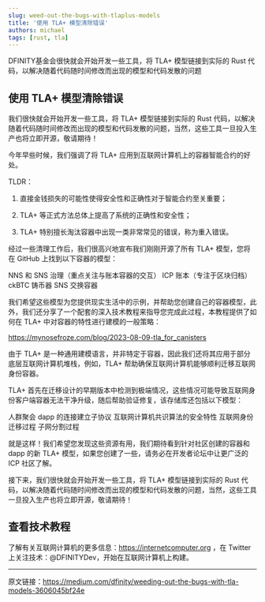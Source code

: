 ```yaml
---
slug: weed-out-the-bugs-with-tlaplus-models
title: '使用 TLA+ 模型清除错误'
authors: michael
tags: [rust, tla]
---
```


DFINITY基金会很快就会开始开发一些工具，将 TLA+ 模型链接到实际的 Rust 代码，以解决随着代码随时间修改而出现的模型和代码发散的问题

<!--truncate-->

## 使用 TLA+ 模型清除错误

我们很快就会开始开发一些工具，将 TLA+ 模型链接到实际的 Rust 代码，以解决随着代码随时间修改而出现的模型和代码发散的问题，当然，这些工具一旦投入生产也将立即开源，敬请期待！

今年早些时候，我们强调了将 TLA+ 应用到互联网计算机上的容器智能合约的好处。

TLDR：

1) 直接金钱损失的可能性使得安全性和正确性对于智能合约至关重要；

2) TLA+ 等正式方法总体上提高了系统的正确性和安全性；

3) TLA+ 特别擅长淘汰容器中出现一类非常常见的错误，称为重入错误。

经过一些清理工作后，我们很高兴地宣布我们刚刚开源了所有 TLA+ 模型，您将在 GitHub 上找到以下容器的模型：

NNS 和 SNS 治理（重点关注与账本容器的交互）
ICP 账本（专注于区块归档）
ckBTC 铸币器
SNS 交换容器

我们希望这些模型为您提供现实生活中的示例，并帮助您创建自己的容器模型，此外，我们还分享了一个配套的深入技术教程来指导您完成此过程，本教程提供了如何在 TLA+ 中对容器的特性进行建模的一般策略：

https://mynosefroze.com/blog/2023-08-09-tla_for_canisters

由于 TLA+ 是一种通用建模语言，并非特定于容器，因此我们还将其应用于部分底层互联网计算机堆栈，例如，TLA+ 帮助确保互联网计算机能够顺利迁移互联网身份容器。

TLA+ 首先在迁移设计的早期版本中检测到极端情况，这些情况可能导致互联网身份客户端容器无法干净升级，随后帮助验证修复，该存储库还包括以下模型：

人群聚会 dapp 的连接建立子协议
互联网计算机共识算法的安全特性
互联网身份迁移过程
子网分割过程

就是这样！我们希望您发现这些资源有用，我们期待看到针对社区创建的容器和 dapp 的新 TLA+ 模型，如果您创建了一些，请务必在开发者论坛中让更广泛的 ICP 社区了解。

接下来，我们很快就会开始开发一些工具，将 TLA+ 模型链接到实际的 Rust 代码，以解决随着代码随时间修改而出现的模型和代码发散的问题，当然，这些工具一旦投入生产也将立即开源，敬请期待！

## 查看技术教程

了解有关互联网计算机的更多信息：https://internetcomputer.org ，在 Twitter 上关注技术：@DFINITYDev，开始在互联网计算机上构建。

---

原文链接：https://medium.com/dfinity/weeding-out-the-bugs-with-tla-models-3606045bf24e
